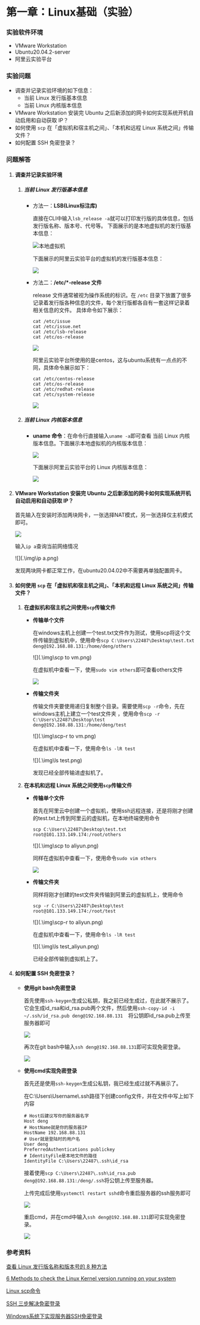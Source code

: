 # 第一章：Linux基础（实验）

### 实验软件环境

* VMware Workstation
* Ubuntu20.04.2-server
* 阿里云实验平台

### 实验问题

* 调查并记录实验环境的如下信息： 
  * 当前 Linux 发行版基本信息
  * 当前 Linux 内核版本信息
* VMware Workstation 安装完 Ubuntu 之后新添加的网卡如何实现系统开机自动启用和自动获取 IP？
* 如何使用 `scp` 在「虚拟机和宿主机之间」、「本机和远程 Linux 系统之间」传输文件？
* 如何配置 SSH 免密登录？

### 问题解答

1. #### 调查并记录实验环境

   1. ##### 当前 Linux 发行版基本信息

      * 方法一：**LSB(Linux标注库)**

        直接在CLI中输入`lsb_release -a`就可以打印发行版的具体信息，包括发行版名称、版本号、代号等。 下面展示的是本地虚拟机的发行版基本信息：

        ![本地虚拟机](.\img\lsb_local.png)

        下面展示的阿里云实验平台的虚拟机的发行版基本信息：

        ![](.\img\lsb_aliyun.png)

      * 方法二：**/etc/*-release 文件**

        release 文件通常被视为操作系统的标识。在 `/etc` 目录下放置了很多记录着发行版各种信息的文件，每个发行版都各自有一套这样记录着相关信息的文件。 具体命令如下展示：

        ```shell
        cat /etc/issue
        cat /etc/issue.net
        cat /etc/lsb-release
        cat /etc/os-release
        ```

        ![](.\img\etc_local.png)

        阿里云实验平台所使用的是centos，这与ubuntu系统有一点点的不同，具体命令展示如下：

        ```shell
        cat /etc/centos-release
        cat /etc/os-release
        cat /etc/redhat-release
        cat /etc/system-release
        ```

        ![](.\img\etc_aliyun.png)

   2. ##### 当前 Linux 内核版本信息

      * **uname 命令**：在命令行直接输入`uname -a`即可查看 当前 Linux 内核版本信息。下面展示本地虚拟机的内核版本信息：

        ![](.\img\uname_local.png)

        下面展示阿里云实验平台的 Linux 内核版本信息：

        ![](.\img\uname_aliyun.png)

2. #### VMware Workstation 安装完 Ubuntu 之后新添加的网卡如何实现系统开机自动启用和自动获取 IP？

   首先输入在安装时添加两块网卡，一张选择NAT模式，另一张选择仅主机模式即可。

   ![](.\img\network_setting.png)

   输入`ip a`查询当前网络情况

   ![](.\img\ip a.png)

   发现两块网卡都正常工作，在ubuntu20.04.02中不需要再单独配置网卡。

3. #### 如何使用 `scp` 在「虚拟机和宿主机之间」、「本机和远程 Linux 系统之间」传输文件？

   1. **在虚拟机和宿主机之间使用`scp`传输文件**

      * **传输单个文件**

        在windows主机上创建一个test.txt文件作为测试，使用scp将这个文件传输到虚拟机中，使用命令`scp C:\Users\22487\Desktop\test.txt deng@192.168.88.131:/home/deng/others`

        ![](.\img\scp to vm.png)

        在虚拟机中查看一下，使用`sudo vim others`即可查看others文件

        ![](.\img\vim_others.png)

      * **传输文件夹**

        传输文件夹要使用递归复制整个目录。需要使用`scp -r`命令，先在windows主机上建立一个test文件夹 ，使用命令`scp -r C:\Users\22487\Desktop\test deng@192.168.88.131:/home/deng/test`

        ![](.\img\scp-r to vm.png)

        在虚拟机中查看一下，使用命令`ls -lR test`

        ![](.\img\ls test.png)

        发现已经全部传输进虚拟机了。

   2. **在本机和远程 Linux 系统之间使用`scp`传输文件**

      * **传输单个文件**

        首先在阿里云中创建一个虚拟机，使用ssh远程连接，还是将刚才创建的test.txt上传到阿里云的虚拟机，在本地终端使用命令

        `scp C:\Users\22487\Desktop\test.txt root@101.133.149.174:/root/others `

        ![](.\img\scp to aliyun.png)

        同样在虚拟机中查看一下，使用命令`sudo vim others`

        ![](.\img\vim_others_aliyun.png)

      * **传输文件夹**

        同样将刚才创建的test文件夹传输到阿里云的虚拟机上，使用命令

        `scp -r C:\Users\22487\Desktop\test root@101.133.149.174:/root/test `

        ![](.\img\scp-r to aliyun.png)

        在虚拟机中查看一下，使用命令`ls -lR test`

        ![](.\img\ls test_aliyun.png)

        已经全部传输到虚拟机上了。

4. #### 如何配置 SSH 免密登录？

   * **使用git bash免密登录**

     首先使用`ssh-keygen`生成公私钥，我之前已经生成过，在此就不展示了。它会生成id_rsa和id_rsa.pub两个文件，然后使用`ssh-copy-id -i ~/.ssh/id_rsa.pub deng@192.168.88.131  `将公钥即id_rsa.pub上传至服务器即可

     ![](.\img\bash_rsa.png)

     再次在git bash中输入`ssh deng@192.168.88.131`即可实现免密登录。

     ![](.\img\bash_ssh_login.png)

   * **使用cmd实现免密登录**

     首先还是使用`ssh-keygen`生成公私钥，我已经生成过就不再展示了。

     在C:\Users\Username\\.ssh路径下创建config文件，并在文件中写上如下内容

     ```shell
     # Host后建议写你的服务器名字
     Host deng
     # HostName就是你的服务器IP
     HostName 192.168.88.131
     # User就是登陆时的用户名
     User deng
     PreferredAuthentications publickey
     # IdentityFile是本地文件的路径
     IdentityFile C:\Users\22487\.ssh\id_rsa
     ```

     接着使用`scp C:\Users\22487\.ssh\id_rsa.pub deng@192.168.88.131:/deng/.ssh`将公钥上传至服务器。

     上传完成后使用`systemctl restart sshd`命令重启服务器的ssh服务即可

     ![](.\img\ssh_restart.png)

     重启cmd，并在cmd中输入`ssh deng@192.168.88.131`即可实现免密登录。

     ![](.\img\ssh_nopassword.png)


### 参考资料

[查看 Linux 发行版名称和版本号的 8 种方法](https://linux.cn/article-9586-1.html)

[6 Methods to check the Linux Kernel version running on your system](https://www.2daygeek.com/check-find-determine-running-installed-linux-kernel-version/)

[Linux scp命令](https://www.runoob.com/linux/linux-comm-scp.html)

[SSH 三步解决免密登录](https://blog.csdn.net/jeikerxiao/article/details/84105529)

[Windows系统下实现服务器SSH免密登录](https://segmentfault.com/a/1190000038657243)



